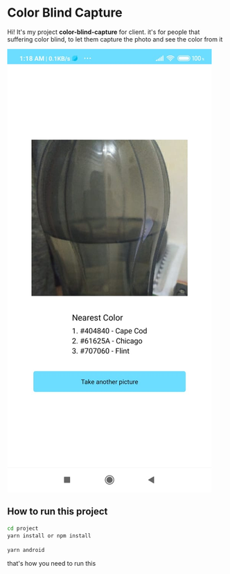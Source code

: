 # Color Blind Capture

Hi! It's my project **color-blind-capture** for client. it's for people that suffering color blind, to let them capture the photo and see the color from it

![Color blind apps](main.png)

## How to run this project

```bash
cd project
yarn install or npm install

yarn android
```

that's how you need to run this
